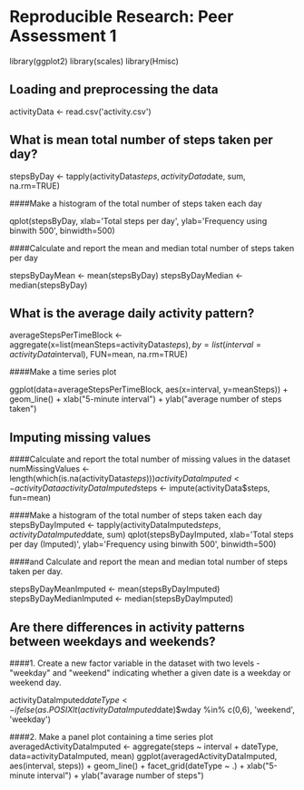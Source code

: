 # Reproducible Research: Peer Assessment 1
library(ggplot2)
library(scales)
library(Hmisc)

## Loading and preprocessing the data

activityData <- read.csv('activity.csv')

## What is mean total number of steps taken per day?


stepsByDay <- tapply(activityData$steps, activityData$date, sum, na.rm=TRUE)


####Make a histogram of the total number of steps taken each day

qplot(stepsByDay, xlab='Total steps per day', ylab='Frequency using binwith 500', binwidth=500)

####Calculate and report the mean and median total number of steps taken per day

stepsByDayMean <- mean(stepsByDay)
stepsByDayMedian <- median(stepsByDay)


## What is the average daily activity pattern?

averageStepsPerTimeBlock <- aggregate(x=list(meanSteps=activityData$steps), by=list(interval=activityData$interval), FUN=mean, na.rm=TRUE)

####Make a time series plot

ggplot(data=averageStepsPerTimeBlock, aes(x=interval, y=meanSteps)) +
    geom_line() +
    xlab("5-minute interval") +
    ylab("average number of steps taken") 


## Imputing missing values
####Calculate and report the total number of missing values in the dataset
numMissingValues <- length(which(is.na(activityData$steps)))
activityDataImputed <- activityData
activityDataImputed$steps <- impute(activityData$steps, fun=mean)


####Make a histogram of the total number of steps taken each day
stepsByDayImputed <- tapply(activityDataImputed$steps, activityDataImputed$date, sum)
qplot(stepsByDayImputed, xlab='Total steps per day (Imputed)', ylab='Frequency using binwith 500', binwidth=500)

####and Calculate and report the mean and median total number of steps taken per day.

stepsByDayMeanImputed <- mean(stepsByDayImputed)
stepsByDayMedianImputed <- median(stepsByDayImputed)

## Are there differences in activity patterns between weekdays and weekends?

####1. Create a new factor variable in the dataset with two levels - "weekday" and "weekend" indicating whether a given date is a weekday or weekend day.

activityDataImputed$dateType <-  ifelse(as.POSIXlt(activityDataImputed$date)$wday %in% c(0,6), 'weekend', 'weekday')

####2. Make a panel plot containing a time series plot
averagedActivityDataImputed <- aggregate(steps ~ interval + dateType, data=activityDataImputed, mean)
ggplot(averagedActivityDataImputed, aes(interval, steps)) + 
    geom_line() + 
    facet_grid(dateType ~ .) +
    xlab("5-minute interval") + 
    ylab("avarage number of steps")

